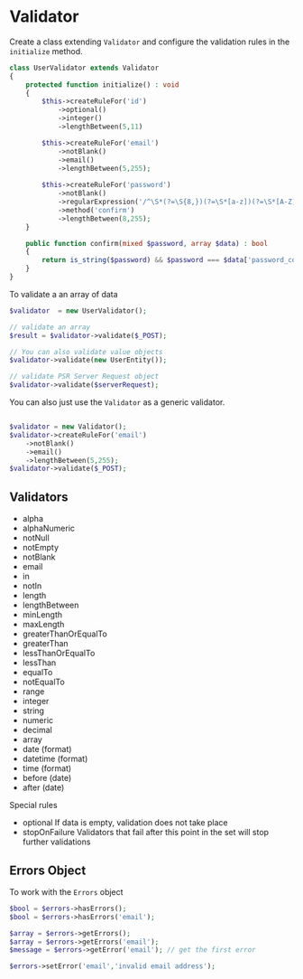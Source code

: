 # Validator

Create a class extending `Validator` and configure the validation rules in the `initialize` method.

```php
class UserValidator extends Validator
{
    protected function initialize() : void 
    {
        $this->createRuleFor('id')
            ->optional() 
            ->integer() 
            ->lengthBetween(5,11)

        $this->createRuleFor('email')
            ->notBlank()
            ->email()
            ->lengthBetween(5,255);
        
        $this->createRuleFor('password')
            ->notBlank()
            ->regularExpression('/^\S*(?=\S{8,})(?=\S*[a-z])(?=\S*[A-Z])(?=\S*[\d])\S*$/');
            ->method('confirm')
            ->lengthBetween(8,255);
    }

    public function confirm(mixed $password, array $data) : bool 
    {
        return is_string($password) && $password === $data['password_confirm'];
    }
}
```

To validate a an array of data

```php
$validator  = new UserValidator();

// validate an array
$result = $validator->validate($_POST);

// You can also validate value objects
$validator->validate(new UserEntity());

// validate PSR Server Request object
$validator->validate($serverRequest);
```


You can also just use the `Validator` as a generic validator.

```php

$validator = new Validator();
$validator->createRuleFor('email')
    ->notBlank()
    ->email()
    ->lengthBetween(5,255);
$validator->validate($_POST);
```


## Validators

- alpha
- alphaNumeric
- notNull
- notEmpty
- notBlank
- email
- in
- notIn
- length
- lengthBetween
- minLength
- maxLength
- greaterThanOrEqualTo
- greaterThan
- lessThanOrEqualTo
- lessThan
- equalTo
- notEqualTo
- range
- integer
- string
- numeric
- decimal
- array
- date (format)
- datetime (format)
- time (format)
- before (date)
- after  (date)

Special rules

- optional If data is empty, validation does not take place
- stopOnFailure Validators that fail after this point in the set will stop further validations

## Errors Object

To work with the `Errors` object

```php
$bool = $errors->hasErrors();
$bool = $errors->hasErrors('email');

$array = $errors->getErrors();
$array = $errors->getErrors('email');
$message = $errors->getError('email'); // get the first error

$errors->setError('email','invalid email address');
```
